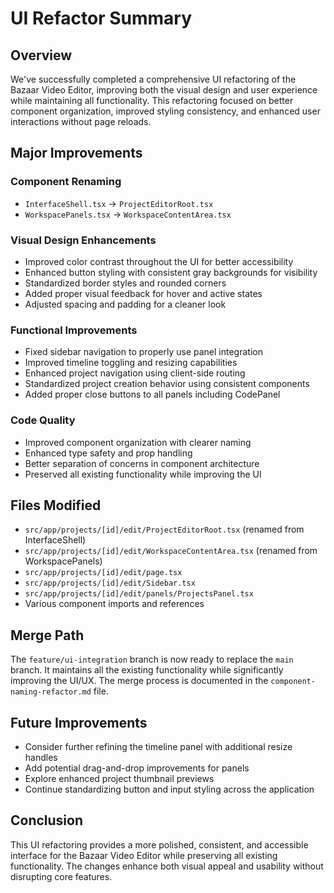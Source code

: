 # UI Refactor Summary

## Overview

We've successfully completed a comprehensive UI refactoring of the Bazaar Video Editor, improving both the visual design and user experience while maintaining all functionality. This refactoring focused on better component organization, improved styling consistency, and enhanced user interactions without page reloads.

## Major Improvements

### Component Renaming
- `InterfaceShell.tsx` → `ProjectEditorRoot.tsx`
- `WorkspacePanels.tsx` → `WorkspaceContentArea.tsx`

### Visual Design Enhancements
- Improved color contrast throughout the UI for better accessibility
- Enhanced button styling with consistent gray backgrounds for visibility
- Standardized border styles and rounded corners
- Added proper visual feedback for hover and active states
- Adjusted spacing and padding for a cleaner look

### Functional Improvements
- Fixed sidebar navigation to properly use panel integration
- Improved timeline toggling and resizing capabilities
- Enhanced project navigation using client-side routing
- Standardized project creation behavior using consistent components
- Added proper close buttons to all panels including CodePanel

### Code Quality
- Improved component organization with clearer naming
- Enhanced type safety and prop handling
- Better separation of concerns in component architecture
- Preserved all existing functionality while improving the UI

## Files Modified
- `src/app/projects/[id]/edit/ProjectEditorRoot.tsx` (renamed from InterfaceShell)
- `src/app/projects/[id]/edit/WorkspaceContentArea.tsx` (renamed from WorkspacePanels)
- `src/app/projects/[id]/edit/page.tsx`
- `src/app/projects/[id]/edit/Sidebar.tsx`
- `src/app/projects/[id]/edit/panels/ProjectsPanel.tsx`
- Various component imports and references

## Merge Path
The `feature/ui-integration` branch is now ready to replace the `main` branch. It maintains all the existing functionality while significantly improving the UI/UX. The merge process is documented in the `component-naming-refactor.md` file.

## Future Improvements
- Consider further refining the timeline panel with additional resize handles
- Add potential drag-and-drop improvements for panels
- Explore enhanced project thumbnail previews
- Continue standardizing button and input styling across the application

## Conclusion
This UI refactoring provides a more polished, consistent, and accessible interface for the Bazaar Video Editor while preserving all existing functionality. The changes enhance both visual appeal and usability without disrupting core features.
